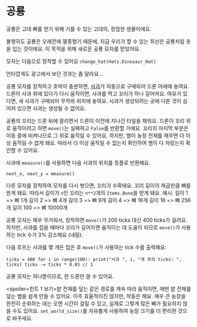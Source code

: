 # 공룡
공룡은 고대 뼈를 얻기 위해 기를 수 있는 고대의, 장엄한 생물이에요.

불행히도 공룡은 오래전에 멸종했기 때문에, 지금 우리가 할 수 있는 최선은 공룡처럼 옷을 입는 것이에요.
이 목적을 위해 새로운 공룡 모자를 받았어요.

모자는 다음으로 장착할 수 있어요
`change_hat(Hats.Dinosaur_Hat)`

안타깝게도 광고에서 보던 것과는 좀 달라요...

공룡 모자를 장착하고 호박이 충분하면, [사과](objects/apple)가 자동으로 구매되어 드론 아래에 놓여요.
드론이 사과 위에 있다가 다시 움직이면, 사과를 먹고 꼬리가 하나 길어져요. 여유가 있다면, 새 사과가 구매되어 무작위 위치에 놓여요.
사과가 생성되려는 곳에 다른 것이 심어져 있으면 사과는 생성될 수 없어요.

공룡의 꼬리는 드론 뒤에 끌리면서 드론이 이전에 지나간 타일을 채워요. 드론이 꼬리 위로 움직이려고 하면 `move()`는 실패하고 `False`를 반환할 거예요.
꼬리의 마지막 부분은 이동 중에 비켜나므로 그 위로 움직일 수 있어요. 하지만, 뱀이 농장 전체를 채우면 더 이상 움직일 수 없게 돼요. 따라서 더 이상 움직일 수 없는지 확인하여 뱀이 다 자랐는지 확인할 수 있어요.

사과에 `measure()`를 사용하면 다음 사과의 위치를 튜플로 반환해요.

`next_x, next_y = measure()`

다른 모자를 장착하여 모자를 다시 벗으면, 꼬리가 수확돼요.
꼬리 길이의 제곱만큼 뼈를 받게 돼요. 따라서 길이가 `n`인 꼬리는 `n**2`개의 `Items.Bone`을 받게 돼요.
예시:
길이 1 => 뼈 1개
길이 2 => 뼈 4개
길이 3 => 뼈 9개
길이 4 => 뼈 16개
길이 16 => 뼈 256개
길이 100 => 뼈 10000개

공룡 모자는 매우 무거워서, 장착하면 `move()`가 200 ticks 대신 400 ticks가 걸려요. 하지만, 사과를 집을 때마다 꼬리가 길어지면 움직이는 데 도움이 되므로 `move()`가 사용하는 tick 수가 3% 감소해요 (내림).

다음 루프는 사과를 몇 개든 집은 후 `move()`가 사용하는 tick 수를 출력해요:

`ticks = 400
for i in range(100):
    print("사과 ", i, "개 후의 ticks: ", ticks)
    ticks -= ticks * 0.03 // 1`

공룡 모자는 하나뿐이므로, 한 드론만 쓸 수 있어요.

<spoiler=힌트 1 보기>밭 전체를 덮는 같은 경로를 계속 따라 움직이면, 매번 밭 전체를 덮는 뱀을 쉽게 만들 수 있어요. 아주 효율적이진 않지만, 작동은 해요.
매우 큰 농장을 완전히 순회하는 데는 오랜 시간이 걸릴 수 있고, 실제로 그렇게 많은 뼈가 필요하지 않을 수도 있어요. `set_world_size()`를 자유롭게 사용하여 농장 크기를 더 편리한 것으로 바꾸세요.</spoiler>
